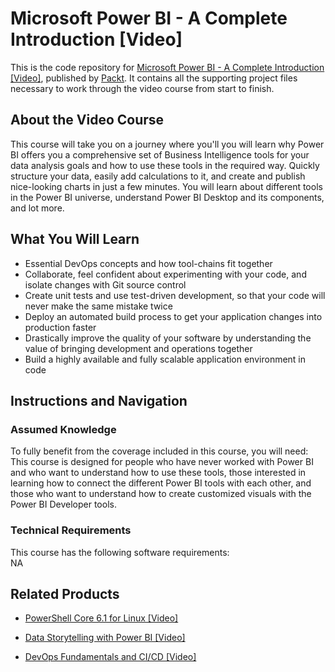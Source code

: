 # Microsoft Power BI - A Complete Introduction [Video]
This is the code repository for [Microsoft Power BI - A Complete Introduction [Video]](https://www.packtpub.com/virtualization-and-cloud/devops-fundamentals-and-cicd-video?utm_source=github&utm_medium=repository&utm_campaign=9781789347661), published by [Packt](https://www.packtpub.com/?utm_source=github). It contains all the supporting project files necessary to work through the video course from start to finish.
## About the Video Course
This course will take you on a journey where you'll you will learn why Power BI offers you a comprehensive set of Business Intelligence tools for your data analysis goals and how to use these tools in the required way. Quickly structure your data, easily add calculations to it, and create and publish nice-looking charts in just a few minutes. You will learn about different tools in the Power BI universe, understand Power BI Desktop and its components, and lot more. 

<H2>What You Will Learn</H2>
<DIV class=book-info-will-learn-text>
<UL>
<LI>Essential DevOps concepts and how tool-chains fit together 
<LI>Collaborate, feel confident about experimenting with your code, and isolate changes with Git source control 
<LI>Create unit tests and use test-driven development, so that your code will never make the same mistake twice 
<LI>Deploy an automated build process to get your application changes into production faster 
<LI>Drastically improve the quality of your software by understanding the value of bringing development and operations together 
<LI>Build a highly available and fully scalable application environment in code </LI></UL></DIV>

## Instructions and Navigation
### Assumed Knowledge
To fully benefit from the coverage included in this course, you will need:<br/>
This course is designed for people who have never worked with Power BI and who want to understand how to use these tools, those interested in learning how to connect the different Power BI tools with each other, and those who want to understand how to create customized visuals with the Power BI Developer tools.
### Technical Requirements
This course has the following software requirements:<br/>
NA

## Related Products
* [PowerShell Core 6.1 for Linux [Video]](https://www.packtpub.com/virtualization-and-cloud/devops-fundamentals-and-cicd-video?utm_source=github&utm_medium=repository&utm_campaign=9781789347661)

* [Data Storytelling with Power BI [Video]](https://www.packtpub.com/virtualization-and-cloud/devops-fundamentals-and-cicd-video?utm_source=github&utm_medium=repository&utm_campaign=9781789347661)

* [DevOps Fundamentals and CI/CD [Video]](https://www.packtpub.com/virtualization-and-cloud/devops-fundamentals-and-cicd-video?utm_source=github&utm_medium=repository&utm_campaign=9781789347661)

